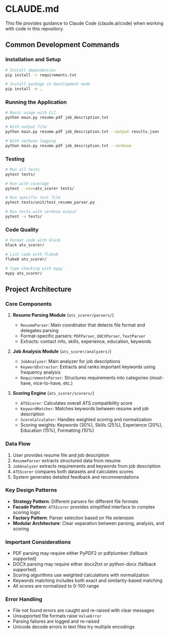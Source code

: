 # CLAUDE.md

This file provides guidance to Claude Code (claude.ai/code) when working with code in this repository.

## Common Development Commands

### Installation and Setup
```bash
# Install dependencies
pip install -r requirements.txt

# Install package in development mode
pip install -e .
```

### Running the Application
```bash
# Basic usage with CLI
python main.py resume.pdf job_description.txt

# With output file
python main.py resume.pdf job_description.txt --output results.json

# With verbose logging
python main.py resume.pdf job_description.txt --verbose
```

### Testing
```bash
# Run all tests
pytest tests/

# Run with coverage
pytest --cov=ats_scorer tests/

# Run specific test file
pytest tests/unit/test_resume_parser.py

# Run tests with verbose output
pytest -v tests/
```

### Code Quality
```bash
# Format code with black
black ats_scorer/

# Lint code with flake8
flake8 ats_scorer/

# Type checking with mypy
mypy ats_scorer/
```

## Project Architecture

### Core Components

1. **Resume Parsing Module** (`ats_scorer/parsers/`)
   - `ResumeParser`: Main coordinator that detects file format and delegates parsing
   - Format-specific parsers: `PDFParser`, `DOCXParser`, `TextParser`
   - Extracts: contact info, skills, experience, education, keywords

2. **Job Analysis Module** (`ats_scorer/analyzers/`)
   - `JobAnalyzer`: Main analyzer for job descriptions
   - `KeywordExtractor`: Extracts and ranks important keywords using frequency analysis
   - `RequirementsParser`: Structures requirements into categories (must-have, nice-to-have, etc.)

3. **Scoring Engine** (`ats_scorer/scorers/`)
   - `ATSScorer`: Calculates overall ATS compatibility score
   - `KeywordMatcher`: Matches keywords between resume and job description
   - `ScoreCalculator`: Handles weighted scoring and normalization
   - Scoring weights: Keywords (30%), Skills (25%), Experience (20%), Education (15%), Formatting (10%)

### Data Flow

1. User provides resume file and job description
2. `ResumeParser` extracts structured data from resume
3. `JobAnalyzer` extracts requirements and keywords from job description
4. `ATSScorer` compares both datasets and calculates scores
5. System generates detailed feedback and recommendations

### Key Design Patterns

- **Strategy Pattern**: Different parsers for different file formats
- **Facade Pattern**: `ATSScorer` provides simplified interface to complex scoring logic
- **Factory Pattern**: Parser selection based on file extension
- **Modular Architecture**: Clear separation between parsing, analysis, and scoring

### Important Considerations

- PDF parsing may require either PyPDF2 or pdfplumber (fallback supported)
- DOCX parsing may require either docx2txt or python-docx (fallback supported)
- Scoring algorithms use weighted calculations with normalization
- Keywords matching includes both exact and similarity-based matching
- All scores are normalized to 0-100 range

### Error Handling

- File not found errors are caught and re-raised with clear messages
- Unsupported file formats raise `ValueError`
- Parsing failures are logged and re-raised
- Unicode decode errors in text files try multiple encodings